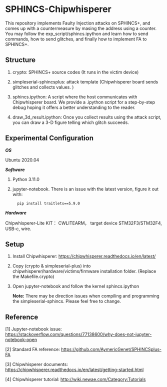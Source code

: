 # SPHINCS-Chipwhisperer

This repository implements Faulty Injection attacks on SPHINCS+, and comes up with a countermeasure by masing the address using a counter.  You may follow the exp_script/sphincs.ipython and learn how to send commands, how to send glitches, and finally how to implement FA to SPHINCS+. 


## Structure

  1.  crypto: SPHINCS+ source codes (It runs in the victim device)

  2.  simpleserial-sphincsplus: attack template (Chipwhisperer board sends glitches and collects values. )

  3.  sphincs.ipython: A script where the host communicates with Chipwhisperer board. We provide a .ipython script for a step-by-step debug hoping it offers a better  understanding to the reader.

  4. draw_3d_result.ipython: Once you collect results using the attack script, you can draw a 3-D figure telling which glitch succeeds.

## Experimental Configuration 

  ***OS***
  
  Ubuntu 2020.04
  
  ***Software***
  
  1. Python 3.11.0 
  2. jupyter-notebook. There is an issue with the latest version, figure it out with:
  
           pip install traitlets==5.9.0

  ***Hardware***
  
  Chipwhisperer-Lite KIT：  CWLITEARM， target device STM32F3/STM32F4, USB-c, wire.
  
## Setup

1. Install Chipwhisperer: https://chipwhisperer.readthedocs.io/en/latest/

2. Copy (crypto & simpleserial-plus) into chipwhisperer/hardware/victims/firmware installation folder. (Replace the Makefile.crypto)

3. Open jupyter-notebook and follow the kernel sphincs.ipython

   **Note:** There may be direction issues when compiling and programming the simpleserial-sphincs. Please feel free to change.

## Reference
[1] Jupyter-notebook issue: https://stackoverflow.com/questions/77138600/why-does-not-jupyter-notebook-open

[2] Standard FA reference: https://github.com/AymericGenet/SPHINCSplus-FA

[3] Chipwhisperer documents: https://chipwhisperer.readthedocs.io/en/latest/getting-started.html

[4] Chipwhisperer tutorial: http://wiki.newae.com/Category:Tutorials
